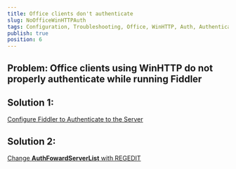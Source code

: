 ```yaml
---
title: Office clients don't authenticate
slug: NoOfficeWinHTTPAuth
tags: Configuration, Troubleshooting, Office, WinHTTP, Auth, Authentication
publish: true
position: 6
---
```


Problem: Office clients using WinHTTP do not properly authenticate while running Fiddler
----------------------------------------------------------------------------------------

Solution 1: 
-----------

[Configure Fiddler to Authenticate to the Server][1]

Solution 2: 
-----------

[Change **AuthFowardServerList** with REGEDIT][2]

[1]: ../Tasks/AuthenticateWithCBT 
[2]: http://support.microsoft.com/kb/956943
